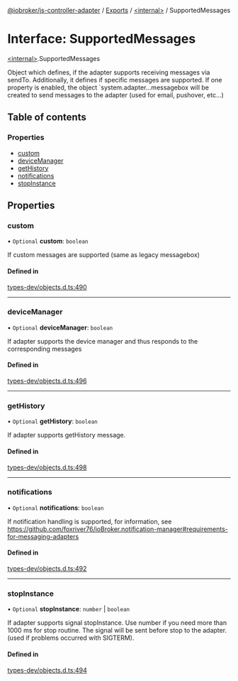 [@iobroker/js-controller-adapter](../README.md) / [Exports](../modules.md) / [\<internal\>](../modules/internal_.md) / SupportedMessages

# Interface: SupportedMessages

[\<internal\>](../modules/internal_.md).SupportedMessages

Object which defines, if the adapter supports receiving messages via sendTo.
Additionally, it defines if specific messages are supported.
If one property is enabled, the object `system.adapter.<adaptername>.<adapterinstance>.messagebox will be created to send messages to the adapter (used for email, pushover, etc...)

## Table of contents

### Properties

- [custom](internal_.SupportedMessages.md#custom)
- [deviceManager](internal_.SupportedMessages.md#devicemanager)
- [getHistory](internal_.SupportedMessages.md#gethistory)
- [notifications](internal_.SupportedMessages.md#notifications)
- [stopInstance](internal_.SupportedMessages.md#stopinstance)

## Properties

### custom

• `Optional` **custom**: `boolean`

If custom messages are supported (same as legacy messagebox)

#### Defined in

[types-dev/objects.d.ts:490](https://github.com/ioBroker/ioBroker.js-controller/blob/5c723a4aca9318c1ca4bf76890cc718cda8d7a8f/packages/types-dev/objects.d.ts#L490)

___

### deviceManager

• `Optional` **deviceManager**: `boolean`

If adapter supports the device manager and thus responds to the corresponding messages

#### Defined in

[types-dev/objects.d.ts:496](https://github.com/ioBroker/ioBroker.js-controller/blob/5c723a4aca9318c1ca4bf76890cc718cda8d7a8f/packages/types-dev/objects.d.ts#L496)

___

### getHistory

• `Optional` **getHistory**: `boolean`

If adapter supports getHistory message.

#### Defined in

[types-dev/objects.d.ts:498](https://github.com/ioBroker/ioBroker.js-controller/blob/5c723a4aca9318c1ca4bf76890cc718cda8d7a8f/packages/types-dev/objects.d.ts#L498)

___

### notifications

• `Optional` **notifications**: `boolean`

If notification handling is supported, for information, see https://github.com/foxriver76/ioBroker.notification-manager#requirements-for-messaging-adapters

#### Defined in

[types-dev/objects.d.ts:492](https://github.com/ioBroker/ioBroker.js-controller/blob/5c723a4aca9318c1ca4bf76890cc718cda8d7a8f/packages/types-dev/objects.d.ts#L492)

___

### stopInstance

• `Optional` **stopInstance**: `number` \| `boolean`

If adapter supports signal stopInstance. Use number if you need more than 1000 ms for stop routine. The signal will be sent before stop to the adapter. (used if problems occurred with SIGTERM).

#### Defined in

[types-dev/objects.d.ts:494](https://github.com/ioBroker/ioBroker.js-controller/blob/5c723a4aca9318c1ca4bf76890cc718cda8d7a8f/packages/types-dev/objects.d.ts#L494)
